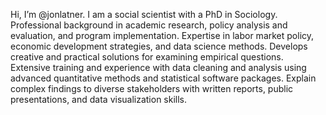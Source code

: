 Hi, I’m @jonlatner.  I am a social scientist with a PhD in Sociology.  Professional background in academic research, policy analysis and evaluation, and program implementation.  Expertise in labor market policy, economic development strategies, and data science methods.  Develops creative and practical solutions for examining empirical questions.  Extensive training and experience with data cleaning and analysis using advanced quantitative methods and statistical software packages.  Explain complex findings to diverse stakeholders with written reports, public presentations, and data visualization skills. 


<!---
jonlatner/jonlatner is a ✨ special ✨ repository because its `README.md` (this file) appears on your GitHub profile.
You can click the Preview link to take a look at your changes.
--->
